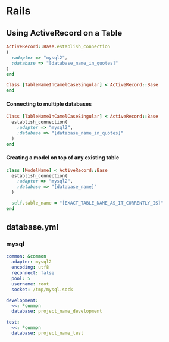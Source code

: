 Rails
===

Using ActiveRecord on a Table
---

```ruby
ActiveRecord::Base.establish_connection
(
  :adapter => "mysql2",
  :database => "[database_name_in_quotes]"
)
end

Class [TableNameInCamelCaseSingular] < ActiveRecord::Base
end
```

#### Connecting to multiple databases

```ruby
Class [TableNameInCamelCaseSingular] < ActiveRecord::Base
  establish_connection(
    :adapter => "mysql2",
    :database => "[database_name_in_quotes]"
  )
end
```

#### Creating a model on top of any existing table

```ruby
class [ModelName] < ActiveRecord::Base
  establish_connection(
    :adapter => "mysql2",
    :database => "[database_name]"
  )

  self.table_name = "[EXACT_TABLE_NAME_AS_IT_CURRENTLY_IS]"
end
```

database.yml
---

### mysql

```yaml
common: &common
  adapter: mysql2
  encoding: utf8
  reconnect: false
  pool: 5
  username: root
  socket: /tmp/mysql.sock

development:
  <<: *common
  database: project_name_development

test:
  <<: *common
  database: project_name_test
```
